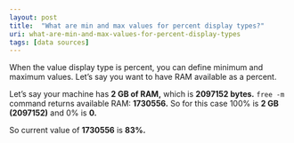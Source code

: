 ```yaml
---
layout: post
title:  "What are min and max values for percent display types?"
uri: what-are-min-and-max-values-for-percent-display-types
tags: [data sources]
---
```


When the value display type is percent, you can define minimum and maximum values. Let’s say you want to have RAM 
available as a percent.

<!--more-->

Let’s say your machine has **2 GB of RAM,** which is **2097152 bytes.** `free -m` command returns 
available RAM: **1730556.** So for this case 100% is **2 GB (2097152)** and 0% is **0.**

So current value of **1730556** is **83%.**